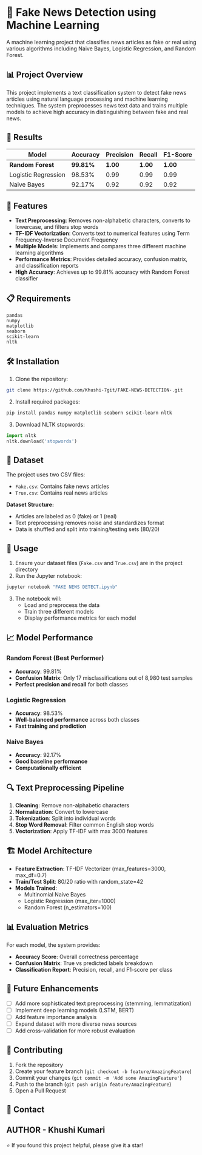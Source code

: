 # 📄 Fake News Detection using Machine Learning

A machine learning project that classifies news articles as fake or real using various algorithms including Naive Bayes, Logistic Regression, and Random Forest.

## 📊 Project Overview

This project implements a text classification system to detect fake news articles using natural language processing and machine learning techniques. The system preprocesses news text data and trains multiple models to achieve high accuracy in distinguishing between fake and real news.

## 🎯 Results

| Model | Accuracy | Precision | Recall | F1-Score |
|-------|----------|-----------|---------|----------|
| **Random Forest** | **99.81%** | **1.00** | **1.00** | **1.00** |
| Logistic Regression | 98.53% | 0.99 | 0.99 | 0.99 |
| Naive Bayes | 92.17% | 0.92 | 0.92 | 0.92 |

## 🚀 Features

- **Text Preprocessing**: Removes non-alphabetic characters, converts to lowercase, and filters stop words
- **TF-IDF Vectorization**: Converts text to numerical features using Term Frequency-Inverse Document Frequency
- **Multiple Models**: Implements and compares three different machine learning algorithms
- **Performance Metrics**: Provides detailed accuracy, confusion matrix, and classification reports
- **High Accuracy**: Achieves up to 99.81% accuracy with Random Forest classifier

## 📋 Requirements

```
pandas
numpy
matplotlib
seaborn
scikit-learn
nltk
```

## 🛠️ Installation

1. Clone the repository:
```bash
git clone https://github.com/Khushi-7git/FAKE-NEWS-DETECTION-.git
```

2. Install required packages:
```bash
pip install pandas numpy matplotlib seaborn scikit-learn nltk
```

3. Download NLTK stopwords:
```python
import nltk
nltk.download('stopwords')
```

## 📁 Dataset

The project uses two CSV files:
- `Fake.csv`: Contains fake news articles
- `True.csv`: Contains real news articles

**Dataset Structure:**
- Articles are labeled as 0 (fake) or 1 (real)
- Text preprocessing removes noise and standardizes format
- Data is shuffled and split into training/testing sets (80/20)

## 🔧 Usage

1. Ensure your dataset files (`Fake.csv` and `True.csv`) are in the project directory
2. Run the Jupyter notebook:
```bash
jupyter notebook "FAKE NEWS DETECT.ipynb"
```

3. The notebook will:
   - Load and preprocess the data
   - Train three different models
   - Display performance metrics for each model

## 📈 Model Performance

### Random Forest (Best Performer)
- **Accuracy**: 99.81%
- **Confusion Matrix**: Only 17 misclassifications out of 8,980 test samples
- **Perfect precision and recall** for both classes

### Logistic Regression
- **Accuracy**: 98.53%
- **Well-balanced performance** across both classes
- **Fast training and prediction**

### Naive Bayes
- **Accuracy**: 92.17%
- **Good baseline performance**
- **Computationally efficient**

## 🔍 Text Preprocessing Pipeline

1. **Cleaning**: Remove non-alphabetic characters
2. **Normalization**: Convert to lowercase
3. **Tokenization**: Split into individual words
4. **Stop Word Removal**: Filter common English stop words
5. **Vectorization**: Apply TF-IDF with max 3000 features

## 🏗️ Model Architecture

- **Feature Extraction**: TF-IDF Vectorizer (max_features=3000, max_df=0.7)
- **Train/Test Split**: 80/20 ratio with random_state=42
- **Models Trained**:
  - Multinomial Naive Bayes
  - Logistic Regression (max_iter=1000)
  - Random Forest (n_estimators=100)

## 📊 Evaluation Metrics

For each model, the system provides:
- **Accuracy Score**: Overall correctness percentage
- **Confusion Matrix**: True vs predicted labels breakdown
- **Classification Report**: Precision, recall, and F1-score per class

## 🔮 Future Enhancements

- [ ] Add more sophisticated text preprocessing (stemming, lemmatization)
- [ ] Implement deep learning models (LSTM, BERT)
- [ ] Add feature importance analysis
- [ ] Expand dataset with more diverse news sources
- [ ] Add cross-validation for more robust evaluation

## 🤝 Contributing

1. Fork the repository
2. Create your feature branch (`git checkout -b feature/AmazingFeature`)
3. Commit your changes (`git commit -m 'Add some AmazingFeature'`)
4. Push to the branch (`git push origin feature/AmazingFeature`)
5. Open a Pull Request

## 📧 Contact
AUTHOR - Khushi Kumari
---

⭐ If you found this project helpful, please give it a star!
